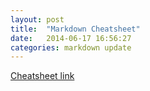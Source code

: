 ```yaml
---
layout: post
title:  "Markdown Cheatsheet"
date:   2014-06-17 16:56:27
categories: markdown update
---
```


[Cheatsheet link](https://github.com/adam-p/markdown-here/wiki/Markdown-Cheatsheet)
